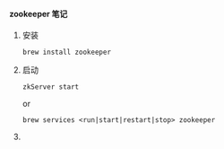 #### zookeeper 笔记

1. 安装

   ```shell
   brew install zookeeper
   ```

2. 启动

   ```shell
   zkServer start
   ```

   or

   ```shell
   brew services <run|start|restart|stop> zookeeper
   ```

3. 

